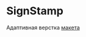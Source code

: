 # SignStamp
Адаптивная верстка  <a href="https://www.figma.com/file/q7q8FDytIQEBtDjUaeP3oO/signStamp?type=design&mode=design">макета</a>
